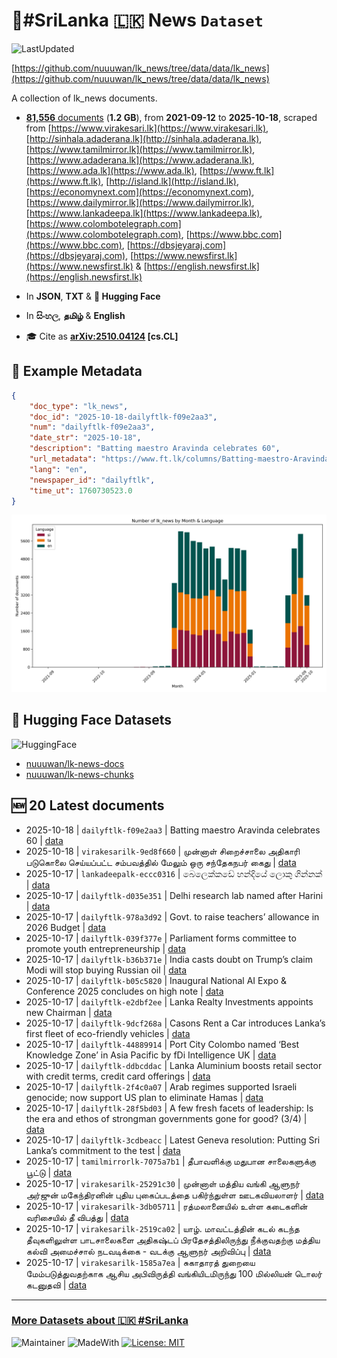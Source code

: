 # 📄#SriLanka 🇱🇰 News `Dataset`

![LastUpdated](https://img.shields.io/badge/last_updated-2025--10--18_02:17:14-green)

[https://github.com/nuuuwan/lk_news/tree/data/data/lk_news](https://github.com/nuuuwan/lk_news/tree/data/data/lk_news)

A collection of lk_news documents.

- [**81,556** documents](https://github.com/nuuuwan/lk_news/tree/data/data/lk_news) (**1.2 GB**), from **2021-09-12** to **2025-10-18**, scraped from [https://www.virakesari.lk](https://www.virakesari.lk), [http://sinhala.adaderana.lk](http://sinhala.adaderana.lk), [https://www.tamilmirror.lk](https://www.tamilmirror.lk), [https://www.adaderana.lk](https://www.adaderana.lk), [https://www.ada.lk](https://www.ada.lk), [https://www.ft.lk](https://www.ft.lk), [http://island.lk](http://island.lk), [https://economynext.com](https://economynext.com), [https://www.dailymirror.lk](https://www.dailymirror.lk), [https://www.lankadeepa.lk](https://www.lankadeepa.lk), [https://www.colombotelegraph.com](https://www.colombotelegraph.com), [https://www.bbc.com](https://www.bbc.com), [https://dbsjeyaraj.com](https://dbsjeyaraj.com), [https://www.newsfirst.lk](https://www.newsfirst.lk) & [https://english.newsfirst.lk](https://english.newsfirst.lk)

- In **JSON**, **TXT** & **🤗 Hugging Face**

- In **සිංහල**, **தமிழ்** & **English**

- 🎓 Cite as **[arXiv:2510.04124](https://arxiv.org/abs/2510.04124) [cs.CL]**

## 📝 Example Metadata

```json
{
    "doc_type": "lk_news",
    "doc_id": "2025-10-18-dailyftlk-f09e2aa3",
    "num": "dailyftlk-f09e2aa3",
    "date_str": "2025-10-18",
    "description": "Batting maestro Aravinda celebrates 60",
    "url_metadata": "https://www.ft.lk/columns/Batting-maestro-Aravinda-celebrates-60/4-783179",
    "lang": "en",
    "newspaper_id": "dailyftlk",
    "time_ut": 1760730523.0
}
```

![Chart](https://raw.githubusercontent.com/nuuuwan/lk_news/refs/heads/data/data/lk_news/docs_by_month_and_lang.png)

## 🤗 Hugging Face Datasets

![HuggingFace](https://img.shields.io/badge/-HuggingFace-FDEE21?style=for-the-badge&logo=HuggingFace)

- [nuuuwan/lk-news-docs](https://huggingface.co/datasets/nuuuwan/lk-news-docs)
- [nuuuwan/lk-news-chunks](https://huggingface.co/datasets/nuuuwan/lk-news-chunks)

## 🆕 20 Latest documents

- 2025-10-18 | `dailyftlk-f09e2aa3` | Batting maestro Aravinda celebrates 60 | [data](https://github.com/nuuuwan/lk_news/tree/data/data/lk_news/2020s/2025/2025-10-18-dailyftlk-f09e2aa3)
- 2025-10-18 | `virakesarilk-9ed8f660` | முன்னாள் சிறைச்சாலை அதிகாரி படுகொலை செய்யப்பட்ட சம்பவத்தில் மேலும் ஒரு சந்தேகநபர் கைது | [data](https://github.com/nuuuwan/lk_news/tree/data/data/lk_news/2020s/2025/2025-10-18-virakesarilk-9ed8f660)
- 2025-10-17 | `lankadeepalk-eccc0316` | බෙලෙක්කඩේ හන්දියේ ලොකු ගින්නක් | [data](https://github.com/nuuuwan/lk_news/tree/data/data/lk_news/2020s/2025/2025-10-17-lankadeepalk-eccc0316)
- 2025-10-17 | `dailyftlk-d035e351` | Delhi research lab named after Harini | [data](https://github.com/nuuuwan/lk_news/tree/data/data/lk_news/2020s/2025/2025-10-17-dailyftlk-d035e351)
- 2025-10-17 | `dailyftlk-978a3d92` | Govt. to raise teachers’ allowance in 2026 Budget | [data](https://github.com/nuuuwan/lk_news/tree/data/data/lk_news/2020s/2025/2025-10-17-dailyftlk-978a3d92)
- 2025-10-17 | `dailyftlk-039f377e` | Parliament forms committee to promote youth entrepreneurship | [data](https://github.com/nuuuwan/lk_news/tree/data/data/lk_news/2020s/2025/2025-10-17-dailyftlk-039f377e)
- 2025-10-17 | `dailyftlk-b36b371e` | India casts doubt on Trump’s claim Modi will stop buying Russian oil | [data](https://github.com/nuuuwan/lk_news/tree/data/data/lk_news/2020s/2025/2025-10-17-dailyftlk-b36b371e)
- 2025-10-17 | `dailyftlk-b05c5820` | Inaugural National AI Expo & Conference 2025 concludes on high note | [data](https://github.com/nuuuwan/lk_news/tree/data/data/lk_news/2020s/2025/2025-10-17-dailyftlk-b05c5820)
- 2025-10-17 | `dailyftlk-e2dbf2ee` | Lanka Realty Investments appoints new Chairman | [data](https://github.com/nuuuwan/lk_news/tree/data/data/lk_news/2020s/2025/2025-10-17-dailyftlk-e2dbf2ee)
- 2025-10-17 | `dailyftlk-9dcf268a` | Casons Rent a Car  introduces Lanka’s first  fleet of eco-friendly vehicles | [data](https://github.com/nuuuwan/lk_news/tree/data/data/lk_news/2020s/2025/2025-10-17-dailyftlk-9dcf268a)
- 2025-10-17 | `dailyftlk-44889914` | Port City Colombo named ‘Best Knowledge Zone’ in Asia Pacific by fDi Intelligence UK | [data](https://github.com/nuuuwan/lk_news/tree/data/data/lk_news/2020s/2025/2025-10-17-dailyftlk-44889914)
- 2025-10-17 | `dailyftlk-ddbcddac` | Lanka Aluminium boosts retail sector with credit terms, credit card offerings | [data](https://github.com/nuuuwan/lk_news/tree/data/data/lk_news/2020s/2025/2025-10-17-dailyftlk-ddbcddac)
- 2025-10-17 | `dailyftlk-2f4c0a07` | Arab regimes supported Israeli genocide; now support US plan to eliminate Hamas | [data](https://github.com/nuuuwan/lk_news/tree/data/data/lk_news/2020s/2025/2025-10-17-dailyftlk-2f4c0a07)
- 2025-10-17 | `dailyftlk-28f5bd03` | A few fresh facets of leadership: Is the era and ethos of strongman  governments gone for good? (3/4) | [data](https://github.com/nuuuwan/lk_news/tree/data/data/lk_news/2020s/2025/2025-10-17-dailyftlk-28f5bd03)
- 2025-10-17 | `dailyftlk-3cdbeacc` | Latest Geneva resolution: Putting Sri Lanka’s commitment to the test | [data](https://github.com/nuuuwan/lk_news/tree/data/data/lk_news/2020s/2025/2025-10-17-dailyftlk-3cdbeacc)
- 2025-10-17 | `tamilmirrorlk-7075a7b1` | தீபாவளிக்கு மதுபான சாலைகளுக்கு பூட்டு | [data](https://github.com/nuuuwan/lk_news/tree/data/data/lk_news/2020s/2025/2025-10-17-tamilmirrorlk-7075a7b1)
- 2025-10-17 | `virakesarilk-25291c30` | முன்னாள் மத்திய வங்கி ஆளுநர் அர்ஜுன் மகேந்திரனின் புதிய புகைப்படத்தை பகிர்ந்துள்ள ஊடகவியலாளர் | [data](https://github.com/nuuuwan/lk_news/tree/data/data/lk_news/2020s/2025/2025-10-17-virakesarilk-25291c30)
- 2025-10-17 | `virakesarilk-3db05711` | ரத்மலானையில் உள்ள கடைகளின் வரிசையில் தீ விபத்து | [data](https://github.com/nuuuwan/lk_news/tree/data/data/lk_news/2020s/2025/2025-10-17-virakesarilk-3db05711)
- 2025-10-17 | `virakesarilk-2519ca02` | யாழ். மாவட்டத்தின் கடல் கடந்த தீவுகளிலுள்ள பாடசாலைகளை அதிகஷ்டப் பிரதேசத்திலிருந்து நீக்குவதற்கு மத்திய கல்வி அமைச்சால் நடவடிக்கை - வடக்கு ஆளுநர் அறிவிப்பு | [data](https://github.com/nuuuwan/lk_news/tree/data/data/lk_news/2020s/2025/2025-10-17-virakesarilk-2519ca02)
- 2025-10-17 | `virakesarilk-1585a7ea` | சுகாதாரத் துறையை மேம்படுத்துவதற்காக ஆசிய அபிவிருத்தி வங்கியிடமிருந்து 100 மில்லியன் டொலர் கடனுதவி | [data](https://github.com/nuuuwan/lk_news/tree/data/data/lk_news/2020s/2025/2025-10-17-virakesarilk-1585a7ea)

---

### [More Datasets about 🇱🇰 #SriLanka](https://github.com/nuuuwan/lk_datasets)

![Maintainer](https://img.shields.io/badge/maintainer-nuuuwan-red)
![MadeWith](https://img.shields.io/badge/made_with-python-blue)
[![License: MIT](https://img.shields.io/badge/License-MIT-yellow.svg)](https://opensource.org/licenses/MIT)
